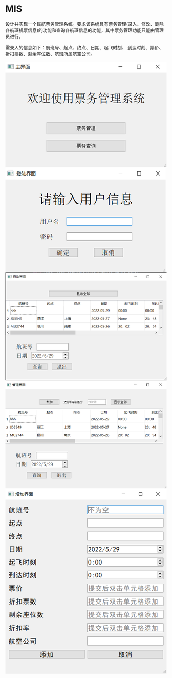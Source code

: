 # MIS
设计并实现一个民航票务管理系统。要求该系统具有票务管理(录入、修改、删除各航班机票信息)的功能和查询各航班信息的功能，其中票务管理功能只能由管理员进行。

需录入的信息如下：航班号、起点、终点、日期、起飞时刻、 到达时刻、票价、折扣票数、剩余座位数、航班所属航空公司。

![主界面](https://github.com/Jeze-T/MIS/blob/main/%E4%B8%BB%E7%95%8C%E9%9D%A2.png)
![登录界面](https://github.com/Jeze-T/MIS/blob/main/%E7%99%BB%E9%99%86%E7%95%8C%E9%9D%A2.png)
![查询界面](https://github.com/Jeze-T/MIS/blob/main/%E6%9F%A5%E8%AF%A2%E7%95%8C%E9%9D%A2.png)
![管理界面](https://github.com/Jeze-T/MIS/blob/main/%E7%AE%A1%E7%90%86%E7%95%8C%E9%9D%A2.png)
![增加界面](https://github.com/Jeze-T/MIS/blob/main/%E5%A2%9E%E5%8A%A0%E7%95%8C%E9%9D%A2.png)
